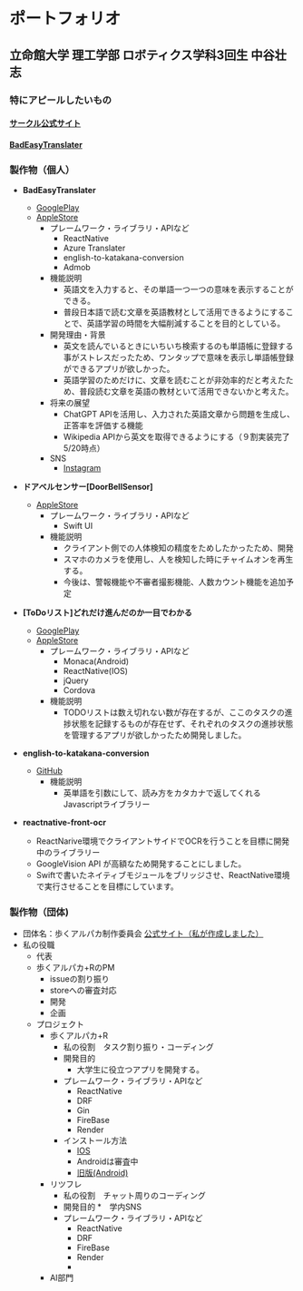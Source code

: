 # ポートフォリオ
## 立命館大学 理工学部 ロボティクス学科3回生 中谷壮志

### 特にアピールしたいもの
#### [**サークル公式サイト**](https://aruku-arupaka-organization.vercel.app/) <br/>
#### [**BadEasyTranslater**](https://apps.apple.com/jp/app/%E8%88%88%E5%91%B3%E3%81%AE%E3%81%82%E3%82%8B%E6%96%87%E7%AB%A0%E3%81%A7%E8%8B%B1%E8%AA%9E%E5%AD%A6%E7%BF%92badeasytranslater/id6502329660)


### 製作物（個人）
* **BadEasyTranslater**
  * [GooglePlay](https://play.google.com/store/apps/details?id=preparation.badEasyTranslater)
  * [AppleStore](https://apps.apple.com/jp/app/%E8%88%88%E5%91%B3%E3%81%AE%E3%81%82%E3%82%8B%E6%96%87%E7%AB%A0%E3%81%A7%E8%8B%B1%E8%AA%9E%E5%AD%A6%E7%BF%92badeasytranslater/id6502329660)
    * プレームワーク・ライブラリ・APIなど
      * ReactNative
      * Azure Translater
      * english-to-katakana-conversion
      * Admob
    * 機能説明
      * 英語文を入力すると、その単語一つ一つの意味を表示することができる。
      * 普段日本語で読む文章を英語教材として活用できるようにすることで、英語学習の時間を大幅削減することを目的としている。
    * 開発理由・背景
      * 英文を読んでいるときにいちいち検索するのも単語帳に登録する事がストレスだったため、ワンタップで意味を表示し単語帳登録ができるアプリが欲しかった。
      * 英語学習のためだけに、文章を読むことが非効率的だと考えたため、普段読む文章を英語の教材といて活用できないかと考えた。
    * 将来の展望
      * ChatGPT APIを活用し、入力された英語文章から問題を生成し、正答率を評価する機能
      * Wikipedia APIから英文を取得できるようにする（９割実装完了　5/20時点）
    * SNS
      * [Instagram](https://www.instagram.com/badeaytranslater/?hl=ja)
     
        

* **ドアベルセンサー[DoorBellSensor]**
  * [AppleStore](https://apps.apple.com/us/app/%E3%83%89%E3%82%A2%E3%83%99%E3%83%AB%E3%82%BB%E3%83%B3%E3%82%B5%E3%83%BC-doorbellsensor/id6736841798)
    * プレームワーク・ライブラリ・APIなど
      * Swift UI
    * 機能説明
      * クライアント側での人体検知の精度をためしたかったため、開発
      * スマホのカメラを使用し、人を検知した時にチャイムオンを再生する。
      * 今後は、警報機能や不審者撮影機能、人数カウント機能を追加予定
     
  
* **[ToDoリスト]どれだけ進んだのか一目でわかる**
  * [GooglePlay](https://play.google.com/store/apps/details?id=todo.list.v1)
  * [AppleStore]([https://play.google.com/store/apps/details?id=todo.list.v1](https://apps.apple.com/jp/app/%E3%81%A9%E3%82%8C%E3%81%A0%E3%81%91%E9%80%B2%E3%82%93%E3%81%A0%E3%81%8B%E4%B8%80%E7%9B%AE%E3%81%A7%E3%82%8F%E3%81%8B%E3%82%8Btodo%E3%83%AA%E3%82%B9%E3%83%88-%E3%82%BF%E3%82%B9%E3%82%AF%E9%80%B2%E6%8D%97%E7%AE%A1%E7%90%86/id6560114498))
    * プレームワーク・ライブラリ・APIなど
      * Monaca(Android)
      * ReactNative(IOS)
      * jQuery
      * Cordova
    * 機能説明
      * TODOリストは数え切れない数が存在するが、ここのタスクの進捗状態を記録するものが存在せず、それぞれのタスクの進捗状態を管理するアプリが欲しかったため開発しました。
    
* **english-to-katakana-conversion**
  * [GitHub](https://github.com/soshi1234/english-to-katakana-conversion?tab=readme-ov-file)
    * 機能説明
      * 英単語を引数にして、読み方をカタカナで返してくれるJavascriptライブラリー
     
* **reactnative-front-ocr**
  * ReactNarive環境でクライアントサイドでOCRを行うことを目標に開発中のライブラリー
  * GoogleVision API が高額なため開発することにしました。
  * Swiftで書いたネイティブモジュールをブリッジさせ、ReactNative環境で実行させることを目標にしています。
     
      

### 製作物（団体) 
* 団体名：歩くアルパカ制作委員会 [公式サイト（私が作成しました）](https://aruku-arupaka-organization.vercel.app/)
* 私の役職
  * 代表
   * 歩くアルパカ+RのPM
     * issueの割り振り
     * storeへの審査対応
     * 開発
     * 企画
  * プロジェクト
    * 歩くアルパカ+R
      * 私の役割　タスク割り振り・コーディング
      * 開発目的
        * 大学生に役立つアプリを開発する。
      * プレームワーク・ライブラリ・APIなど
        * ReactNative
        * DRF
        * Gin
        * FireBase
        * Render
      * インストール方法
        * [IOS](https://apps.apple.com/jp/app/%E5%A4%A7%E5%AD%A6%E7%94%9F%E6%B4%BB%E6%94%AF%E6%8F%B4%E3%82%A2%E3%83%97%E3%83%AA-for-%E7%AB%8B%E5%91%BD%E9%A4%A8-%E6%AD%A9%E3%81%8F%E3%82%A2%E3%83%AB%E3%83%91%E3%82%AB-r/id6499567971)
        * Androidは審査中
        * [旧版(Android)](https://play.google.com/store/apps/details?id=cordova.arupaka)
    * リツフレ
      * 私の役割　チャット周りのコーディング
      * 開発目的
        *　学内SNS
      * プレームワーク・ライブラリ・APIなど
        * ReactNative
        * DRF
        * FireBase
        * Render
        * 
    * AI部門
